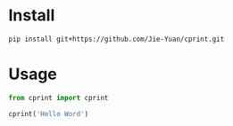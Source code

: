 # Install
```
pip install git+https://github.com/Jie-Yuan/cprint.git
```

# Usage
```python
from cprint import cprint

cprint('Hello Word')
```

